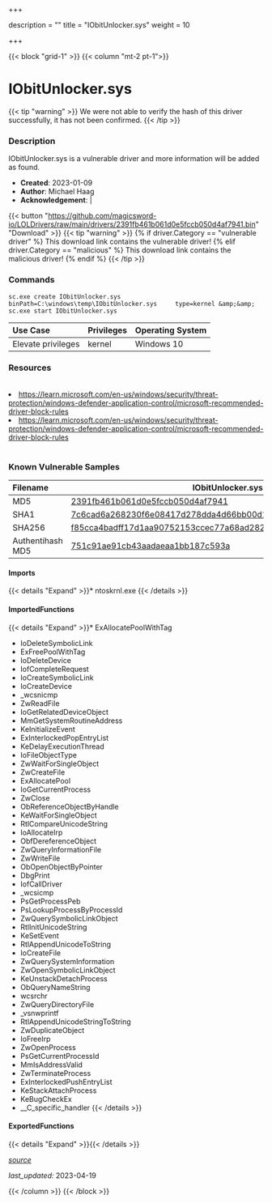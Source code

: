 +++

description = ""
title = "IObitUnlocker.sys"
weight = 10

+++


{{< block "grid-1" >}}
{{< column "mt-2 pt-1">}}


# IObitUnlocker.sys 


{{< tip "warning" >}}
We were not able to verify the hash of this driver successfully, it has not been confirmed.
{{< /tip >}}


### Description

IObitUnlocker.sys is a vulnerable driver and more information will be added as found.

- **Created**: 2023-01-09
- **Author**: Michael Haag
- **Acknowledgement**:  | [](https://twitter.com/)

{{< button "https://github.com/magicsword-io/LOLDrivers/raw/main/drivers/2391fb461b061d0e5fccb050d4af7941.bin" "Download" >}}
{{< tip "warning" >}}
{% if driver.Category == "vulnerable driver" %}
This download link contains the vulnerable driver!
{% elif driver.Category == "malicious" %}
This download link contains the malicious driver!
{% endif %}
{{< /tip >}}

### Commands

```
sc.exe create IObitUnlocker.sys binPath=C:\windows\temp\IObitUnlocker.sys     type=kernel &amp;&amp; sc.exe start IObitUnlocker.sys
```

| Use Case | Privileges | Operating System | 
|:---- | ---- | ---- |
| Elevate privileges | kernel | Windows 10 |

### Resources
<br>
<li><a href=" https://learn.microsoft.com/en-us/windows/security/threat-protection/windows-defender-application-control/microsoft-recommended-driver-block-rules"> https://learn.microsoft.com/en-us/windows/security/threat-protection/windows-defender-application-control/microsoft-recommended-driver-block-rules</a></li>
<li><a href="https://learn.microsoft.com/en-us/windows/security/threat-protection/windows-defender-application-control/microsoft-recommended-driver-block-rules">https://learn.microsoft.com/en-us/windows/security/threat-protection/windows-defender-application-control/microsoft-recommended-driver-block-rules</a></li>
<br>

### Known Vulnerable Samples

| Filename | IObitUnlocker.sys |
|:---- | ---- | 
| MD5 | <a href="https://www.virustotal.com/gui/file/2391fb461b061d0e5fccb050d4af7941">2391fb461b061d0e5fccb050d4af7941</a> |
| SHA1 | <a href="https://www.virustotal.com/gui/file/7c6cad6a268230f6e08417d278dda4d66bb00d13">7c6cad6a268230f6e08417d278dda4d66bb00d13</a> |
| SHA256 | <a href="https://www.virustotal.com/gui/file/f85cca4badff17d1aa90752153ccec77a68ad282b69e3985fdc4743eaea85004">f85cca4badff17d1aa90752153ccec77a68ad282b69e3985fdc4743eaea85004</a> |
| Authentihash MD5 | <a href="https://www.virustotal.com/gui/search/authentihash%253A751c91ae91cb43aadaeaa1bb187c593a">751c91ae91cb43aadaeaa1bb187c593a</a> || Authentihash SHA1 | <a href="https://www.virustotal.com/gui/search/authentihash%253Add220acea885a954085e614b94da2b5bba5c0cc3">dd220acea885a954085e614b94da2b5bba5c0cc3</a> || Authentihash SHA256 | <a href="https://www.virustotal.com/gui/search/authentihash%253Ae0aff24a54400fe9f86564b8ce9f874e7ff51e96085ff950baff05844cff2bd1">e0aff24a54400fe9f86564b8ce9f874e7ff51e96085ff950baff05844cff2bd1</a> || Signature | IObit CO., LTD, DigiCert EV Code Signing CA, DigiCert   || Company | IObit Information Technology || Description | Unlocker Driver || Product | Unlocker || OriginalFilename | IObitUnlocker.sys |
#### Imports
{{< details "Expand" >}}* ntoskrnl.exe
{{< /details >}}
#### ImportedFunctions
{{< details "Expand" >}}* ExAllocatePoolWithTag
* IoDeleteSymbolicLink
* ExFreePoolWithTag
* IoDeleteDevice
* IofCompleteRequest
* IoCreateSymbolicLink
* IoCreateDevice
* _wcsnicmp
* ZwReadFile
* IoGetRelatedDeviceObject
* MmGetSystemRoutineAddress
* KeInitializeEvent
* ExInterlockedPopEntryList
* KeDelayExecutionThread
* IoFileObjectType
* ZwWaitForSingleObject
* ZwCreateFile
* ExAllocatePool
* IoGetCurrentProcess
* ZwClose
* ObReferenceObjectByHandle
* KeWaitForSingleObject
* RtlCompareUnicodeString
* IoAllocateIrp
* ObfDereferenceObject
* ZwQueryInformationFile
* ZwWriteFile
* ObOpenObjectByPointer
* DbgPrint
* IofCallDriver
* _wcsicmp
* PsGetProcessPeb
* PsLookupProcessByProcessId
* ZwQuerySymbolicLinkObject
* RtlInitUnicodeString
* KeSetEvent
* RtlAppendUnicodeToString
* IoCreateFile
* ZwQuerySystemInformation
* ZwOpenSymbolicLinkObject
* KeUnstackDetachProcess
* ObQueryNameString
* wcsrchr
* ZwQueryDirectoryFile
* _vsnwprintf
* RtlAppendUnicodeStringToString
* ZwDuplicateObject
* IoFreeIrp
* ZwOpenProcess
* PsGetCurrentProcessId
* MmIsAddressValid
* ZwTerminateProcess
* ExInterlockedPushEntryList
* KeStackAttachProcess
* KeBugCheckEx
* __C_specific_handler
{{< /details >}}
#### ExportedFunctions
{{< details "Expand" >}}{{< /details >}}



[*source*](https://github.com/magicsword-io/LOLDrivers/tree/main/yaml/iobitunlocker.yaml)

*last_updated:* 2023-04-19








{{< /column >}}
{{< /block >}}
